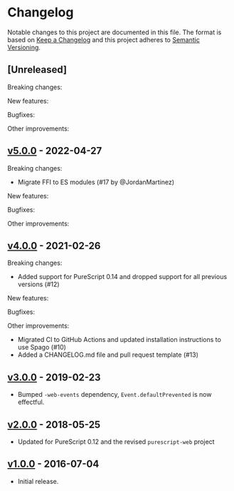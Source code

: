 # Changelog

Notable changes to this project are documented in this file. The format is based on [Keep a Changelog](https://keepachangelog.com/en/1.0.0/) and this project adheres to [Semantic Versioning](https://semver.org/spec/v2.0.0.html).

## [Unreleased]

Breaking changes:

New features:

Bugfixes:

Other improvements:

## [v5.0.0](https://github.com/purescript-web/purescript-web-storage/releases/tag/v5.0.0) - 2022-04-27

Breaking changes:
- Migrate FFI to ES modules (#17 by @JordanMartinez)

New features:

Bugfixes:

Other improvements:

## [v4.0.0](https://github.com/purescript-web/purescript-web-storage/releases/tag/v4.0.0) - 2021-02-26

Breaking changes:
- Added support for PureScript 0.14 and dropped support for all previous versions (#12)

New features:

Bugfixes:

Other improvements:
- Migrated CI to GitHub Actions and updated installation instructions to use Spago (#10)
- Added a CHANGELOG.md file and pull request template (#13)

## [v3.0.0](https://github.com/purescript-web/purescript-web-storage/releases/tag/v3.0.0) - 2019-02-23

- Bumped `-web-events` dependency, `Event.defaultPrevented` is now effectful.

## [v2.0.0](https://github.com/purescript-web/purescript-web-storage/releases/tag/v2.0.0) - 2018-05-25

- Updated for PureScript 0.12 and the revised `purescript-web` project

## [v1.0.0](https://github.com/purescript-web/purescript-web-storage/releases/tag/v1.0.0) - 2016-07-04

- Initial release.
